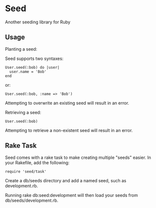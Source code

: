 Seed
====

Another seeding library for Ruby

Usage
-----

Planting a seed:

Seed supports two syntaxes:

    User.seed(:bob) do |user|
      user.name = 'Bob'
    end

or:

    User.seed(:bob, :name => 'Bob')

Attempting to overwrite an existing seed will result in an error.

Retrieving a seed:

    User.seed(:bob)

Attempting to retrieve a non-existent seed will result in an error.

Rake Task
---------

Seed comes with a rake task to make creating multiple "seeds" easier. In your Rakefile, add the following:

    require 'seed/task'

Create a db/seeds directory and add a named seed, such as development.rb.

Running rake db:seed:development will then load your seeds from db/seeds/development.rb.